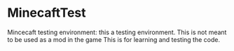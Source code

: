 MinecaftTest
============

Mincecaft testing environment:  this a testing environment. This is not meant to be used as a mod in the game
This is for learning and testing the code.
